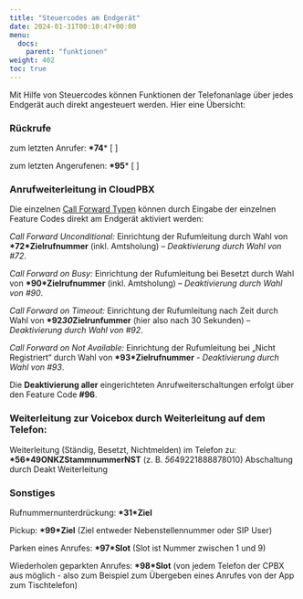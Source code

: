 ```yaml
---
title: "Steuercodes am Endgerät"
date: 2024-01-31T00:10:47+00:00
menu:
  docs:
    parent: "funktionen"
weight: 402
toc: true
---
```


Mit Hilfe von Steuercodes können Funktionen der Telefonanlage über jedes Endgerät auch direkt angesteuert werden. Hier eine Übersicht:

### Rückrufe

 zum letzten Anrufer:      **\*74*** [ ]

 zum letzten Angerufenen:  **\*95*** [ ]


### Anrufweiterleitung in CloudPBX

Die einzelnen [Call Forward Typen](https://cloudpbx-doku.netcologne.de/docs/funktionen/anrufweiterleitung/#call-forward-typen) können durch Eingabe der einzelnen Feature Codes direkt am Endgerät aktiviert werden:

*Call Forward Unconditional:* Einrichtung der Rufumleitung durch Wahl von **\*72*Zielrufnummer** (inkl. Amtsholung) – *Deaktivierung durch Wahl von #72*.

*Call Forward on Busy:* Einrichtung der Rufumleitung bei Besetzt durch Wahl von **\*90*Zielrufnummer** (inkl. Amtsholung) – *Deaktivierung durch Wahl von #90*.

*Call Forward on Timeout:* Einrichtung der Rufumleitung nach Zeit durch Wahl von **\*92*30*Zielrunfummer** (hier also nach 30 Sekunden) – *Deaktivierung durch Wahl von #92*.

*Call Forward on Not Available:* Einrichtung der Rufumleitung bei „Nicht Registriert“ durch Wahl von **\*93*Zielrufnummer** - *Deaktivierung durch Wahl von #93*.

Die **Deaktivierung aller** eingerichteten Anrufweiterschaltungen erfolgt über den Feature Code **#96**.


### Weiterleitung zur Voicebox durch Weiterleitung auf dem Telefon:

Weiterleitung (Ständig, Besetzt, Nichtmelden) im Telefon zu: **\*56*49ONKZStammnummerNST** (z. B. *56*49221888878010) Abschaltung durch Deakt Weiterleitung


### Sonstiges

 Rufnummernunterdrückung: **\*31*Ziel**
 
 Pickup: **\*99*Ziel** (Ziel entweder Nebenstellennummer oder SIP User)
 
 Parken eines Anrufes: **\*97*Slot** (Slot ist Nummer zwischen 1 und 9)
 
 Wiederholen geparkten Anrufes: **\*98*Slot** (von jedem Telefon der CPBX aus möglich - also zum Beispiel zum Übergeben eines Anrufes von der App zum Tischtelefon)
